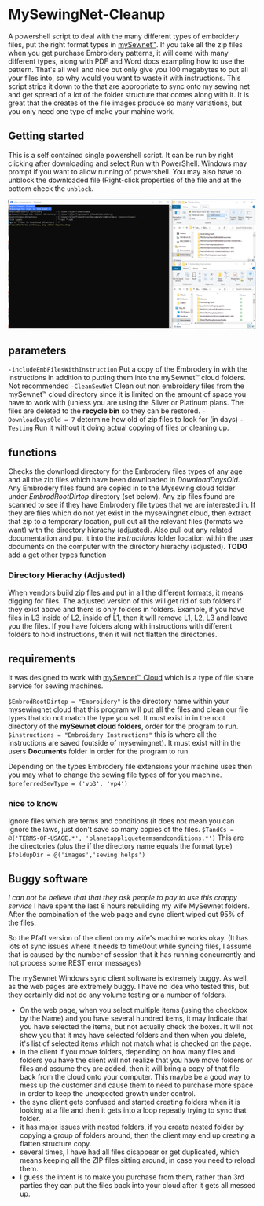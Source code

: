 # MySewingNet-Cleanup
A powershell script to deal with the many different types of embroidery files, put the right format types in [mySewnet™](https://mysewnet.com/).  If you take all the zip files when you get purchase Embroidery patterns, it will come with many different types, along with PDF and Word docs exampling how to use the pattern.  That's all well and nice but only give you 100 megabytes to put all your files into, so why would you want to waste it with instructions. This script strips it down to the that are appropriate to sync onto my sewing net and get spread of a lot of the folder structure that comes along with it.  It is great that the creates of the file images produce so many variations, but you only need one type of make your mahine work.

## Getting started
This is a self contained single powershell script.  It can be run by right clicking after downloading and select Run with PowerShell.  Windows may prompt if you want to allow running of powershell.  You may also have to unblock the downloaded file (Right-click properties of the file and at the bottom check the `unblock`.

![powershell running](docs/2022-01-01_13-53-31.gif)

## parameters
`-includeEmbFilesWithInstruction` Put a copy of the Embrodery in with the instructions in addition to putting them into the mySewnet™ cloud folders.  Not recommended
`-CleanSewNet`  Clean out non embroidery files from the mySewnet™ cloud directory since it is limited on the amount of space you have to work with (unless you are using the Silver or Platinum plans.  The files are deleted to the **recycle bin** so they can be restored.
`-DownloadDaysOld = 7`  determine how old of zip files to look for (in days) 
`-Testing`  Run it without it doing actual copying of files or cleaning up.

## functions

Checks the download directory for the Embrodery files types of any age and all the zip files which have been downloaded in *DownloadDaysOld*.  
Any Embrodery files found are copied in to the Mysewing cloud folder under *EmbrodRootDirtop* directory (set below).
Any zip files found are scanned to see if they have Embrodery file types that we are interested in.  If they are files which do not yet exist in the
mysewingnet cloud, then extract that zip to a temporary location, pull out all the relevant files (formats we want) with the directory hierachy (adjusted).  Also pull out any related documentation and put it into the *instructions* folder location within the user documents on the computer with the directory hierachy (adjusted).
**TODO** add a get other types function

### Directory Hierachy (Adjusted)
When vendors build zip files and put in all the different formats, it means digging for files.  The adjusted version of this will get rid of sub folders if they exist above and there is only folders in folders.  Example, if you have files in L3 inside of L2, inside of L1, then it will remove L1, L2, L3 and leave you the files.  If you have folders along with instructions with different folders to hold instructions, then it will not flatten the directories.

## requirements

It was designed to work with [mySewnet™ Cloud](https://cloud.mysewnet.com/) which is a type of file share service for sewing machines.

`$EmbrodRootDirtop = "Embroidery"` is the directory name within your mysewingnet cloud that this program will put all the files and clean our file types that do not match the type you set.  It must exist in in the root directory of the **mySewnet cloud folders**, order for the program to run.
`$instructions = "Embroidery Instructions"`  this is where all the instructions are saved (outside of mysewingnet).  It must exist within the users **Documents** folder in order for the program to run

Depending on the types Embrodery file extensions your machine uses then you may what to change the sewing file types of for you machine.
`$preferredSewType = ('vp3', 'vp4')`


### nice to know

Ignore files which are terms and conditions (it does not mean you can ignore the laws, just don't save so many copies of the files.
`$TandCs = @('TERMS-OF-USAGE.*', 'planetappliquetermsandconditions.*')`
This are the directories (plus the if the directory name equals the format type)
`$foldupDir = @('images','sewing helps')`

## Buggy software 
*I can not be believe that that they ask people to pay to use this crappy service*
I have spent the last 8 hours rebuilding my wife MySewnet folders. After the combination of the web page and sync client wiped out 95% of the files.

So the Pfaff version of the client on my wife's machine works okay.  (It has lots of sync issues where it needs to time0out while syncing files, I assume that is caused by the number of session that it has running concurrently and not process some REST error messages)

The mySewnet Windows sync client software is extremely buggy.  As well, as the web pages are extremely buggy.  I have no idea who tested this, but they certainly did not do any volume testing or a number of folders.
- On the web page, when you select multiple items (using the checkbox by the Name) and you have several hundred items, it may indicate that you have selected the items, but not actually check the boxes.  It will not show you that it may have selected folders and then when you delete, it's list of selected items which not match what is checked on the page.
- in the client if you move folders, depending on how many files and folders you have the client will not realize that you have move folders or files and assume they are added, then it will bring a copy of that file back from the cloud onto your computer. This maybe be a good way to mess up the customer and cause them to need to purchase more space in order to keep the unexpected growth under control.
- the sync client gets confused and started creating folders when it is looking at a file and then it gets into a loop repeatly trying to sync that folder.
- it has major issues with nested folders, if you create nested folder by copying a group of folders around, then the client may end up creating a flatten structure copy.
- several times, I have had all files disappear or get duplicated, which means keeping all the ZIP files sitting around, in case you need to reload them.
- I guess the intent is to make you purchase from them, rather than 3rd parties they can put the files back into your cloud after it gets all messed up.
